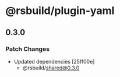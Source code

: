 # @rsbuild/plugin-yaml

## 0.3.0

### Patch Changes

- Updated dependencies [25ff00e]
  - @rsbuild/shared@0.3.0
